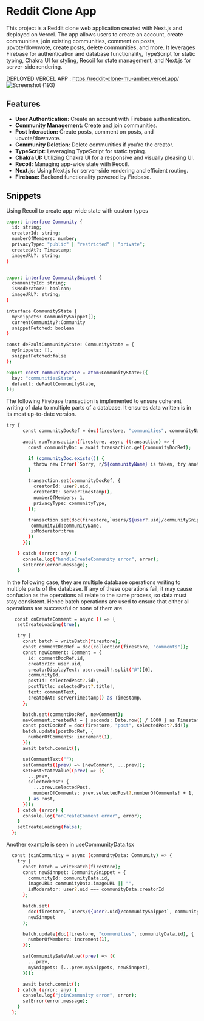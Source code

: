# Reddit Clone App

This project is a Reddit clone web application created with Next.js and deployed on Vercel. The app allows users to create an account, create communities, join existing communities, comment on posts, upvote/downvote, create posts, delete communities, and more. It leverages Firebase for authentication and database functionality, TypeScript for static typing, Chakra UI for styling, Recoil for state management, and Next.js for server-side rendering.

DEPLOYED VERCEL APP : https://reddit-clone-mu-amber.vercel.app/
![Screenshot (193)](https://github.com/OwenMargiela/RedditClone/assets/114600833/3a95a80f-cca6-4950-ac7e-3b931d181707)

## Features

- **User Authentication:** Create an account with Firebase authentication.
- **Community Management:** Create and join communities.
- **Post Interaction:** Create posts, comment on posts, and upvote/downvote.
- **Community Deletion:** Delete communities if you're the creator.
- **TypeScript:** Leveraging TypeScript for static typing.
- **Chakra UI:** Utilizing Chakra UI for a responsive and visually pleasing UI.
- **Recoil:** Managing app-wide state with Recoil.
- **Next.js:** Using Next.js for server-side rendering and efficient routing.
- **Firebase:** Backend functionality powered by Firebase.

## Snippets

Using Recoil to create app-wide state with custom types
``` bash
export interface Community {
  id: string;
  creatorId: string;
  numberOfMembers: number;
  privacyType: "public" | "restricted" | "private";
  createdAt?: Timestamp;
  imageURL?: string;
}


export interface CommunitySnippet {
  communityId: string;
  isModerator?: boolean;
  imageURL?: string;
}

interface CommunityState {
  mySnippets: CommunitySnippet[];
  currentCommunity?:Community
  snippetFetched: boolean
}

const deFaultCommunityState: CommunityState = {
  mySnippets: [],
  snippetFetched:false
};

export const communityState = atom<CommunityState>({
  key: "communitiesState",
  default: deFaultCommunityState,
});
```

The following Firebase transaction is implemented to ensure coherent writing of data to multiple parts of a database. It ensures data written is in its most up-to-date version.
``` bash
try {
      const communityDocRef = doc(firestore, "communities", communityName);

      await runTransaction(firestore, async (transaction) => {
        const communityDoc = await transaction.get(communityDocRef);

        if (communityDoc.exists()) {
          throw new Error(`Sorry, r/${communityName} is taken, try another`);
        }

        transaction.set(communityDocRef, {
          creatorId: user?.uid,
          createdAt: serverTimestamp(),
          numberOfMembers: 1,
          privacyType: communityType,
        });

        transaction.set(doc(firestore,`users/${user?.uid}/communitySnippet`, communityName),{
         communityId:communityName,
         isModerator:true
        })
      });

    } catch (error: any) {
      console.log("handleCreateCommunity error", error);
      setError(error.message);
    }
```

In the following case, they are multiple database operations writing to multiple parts of the database. If any of these operations fail,
it may cause confusion as the operations all relate to the same process, so data must stay consistent. Hence batch operations are used to ensure that either all operations are successful or none of them are.
``` bash
   const onCreateComment = async () => {
    setCreateLoading(true);

    try {
      const batch = writeBatch(firestore);
      const commentDocRef = doc(collection(firestore, "comments"));
      const newComment: Comment = {
        id: commentDocRef.id,
        creatorId: user.uid,
        creatorDisplayText: user.email!.split("@")[0],
        communityId,
        postId: selectedPost?.id!,
        postTitle: selectedPost?.title!,
        text: commentText,
        createdAt: serverTimestamp() as Timestamp,
      };

      batch.set(commentDocRef, newComment);
      newComment.createdAt = { seconds: Date.now() / 1000 } as Timestamp;
      const postDocRef = doc(firestore, "post", selectedPost?.id!);
      batch.update(postDocRef, {
        numberOfComments: increment(1),
      });
      await batch.commit();

      setCommentText("");
      setComments((prev) => [newComment, ...prev]);
      setPostStateValue((prev) => ({
        ...prev,
        selectedPost: {
          ...prev.selectedPost,
          numberOfComments: prev.selectedPost?.numberOfComments! + 1,
        } as Post,
      }));
    } catch (error) {
      console.log("onCreateComment error", error);
    }
    setCreateLoading(false);
  };
```
Another example is seen in useCommunityData.tsx

``` bash
  const joinCommunity = async (communityData: Community) => {
    try {
      const batch = writeBatch(firestore);
      const newSinnpet: CommunitySnippet = {
        communityId: communityData.id,
        imageURL: communityData.imageURL || "",
        isModerator: user?.uid === communityData.creatorId
      };

      batch.set(
        doc(firestore, `users/${user?.uid}/communitySnippet`, communityData.id),
        newSinnpet
      );

      batch.update(doc(firestore, "communities", communityData.id), {
        numberOfMembers: increment(1),
      });

      setCommunitySateValue((prev) => ({
        ...prev,
        mySnippets: [...prev.mySnippets, newSinnpet],
      }));

      await batch.commit();
    } catch (error: any) {
      console.log("joinCommunity error", error);
      setError(error.message);
    }
  };

```



 
 
